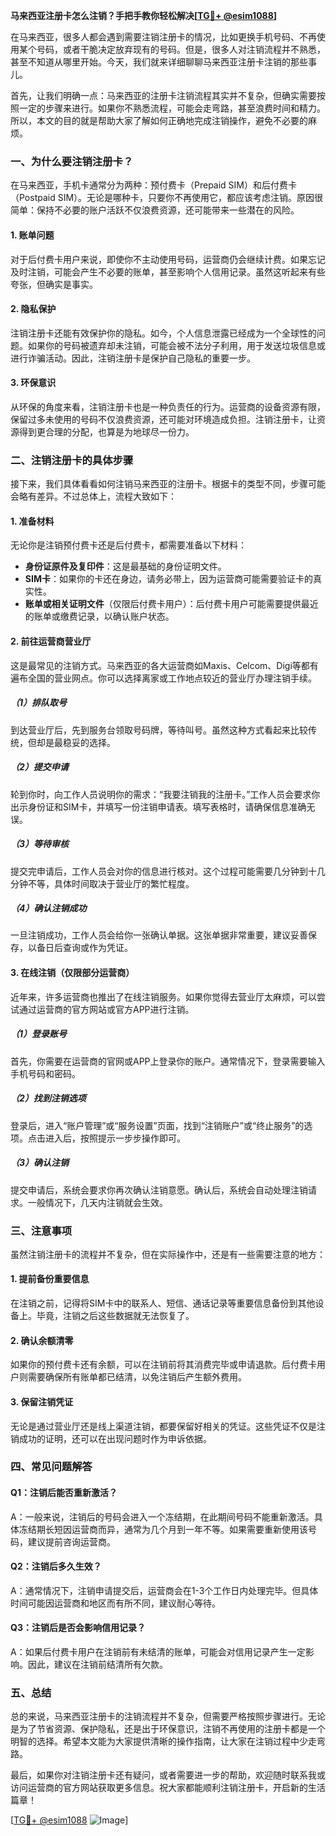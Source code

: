 **马来西亚注册卡怎么注销？手把手教你轻松解决[[TG💪+ @esim1088](https://t.me/s/esim1088)]**

在马来西亚，很多人都会遇到需要注销注册卡的情况，比如更换手机号码、不再使用某个号码，或者干脆决定放弃现有的号码。但是，很多人对注销流程并不熟悉，甚至不知道从哪里开始。今天，我们就来详细聊聊马来西亚注册卡注销的那些事儿。

首先，让我们明确一点：马来西亚的注册卡注销流程其实并不复杂，但确实需要按照一定的步骤来进行。如果你不熟悉流程，可能会走弯路，甚至浪费时间和精力。所以，本文的目的就是帮助大家了解如何正确地完成注销操作，避免不必要的麻烦。

### 一、为什么要注销注册卡？

在马来西亚，手机卡通常分为两种：预付费卡（Prepaid SIM）和后付费卡（Postpaid SIM）。无论是哪种卡，只要你不再使用它，都应该考虑注销。原因很简单：保持不必要的账户活跃不仅浪费资源，还可能带来一些潜在的风险。

#### 1. 账单问题
对于后付费卡用户来说，即使你不主动使用号码，运营商仍会继续计费。如果忘记及时注销，可能会产生不必要的账单，甚至影响个人信用记录。虽然这听起来有些夸张，但确实是事实。

#### 2. 隐私保护
注销注册卡还能有效保护你的隐私。如今，个人信息泄露已经成为一个全球性的问题。如果你的号码被遗弃却未注销，可能会被不法分子利用，用于发送垃圾信息或进行诈骗活动。因此，注销注册卡是保护自己隐私的重要一步。

#### 3. 环保意识
从环保的角度来看，注销注册卡也是一种负责任的行为。运营商的设备资源有限，保留过多未使用的号码不仅浪费资源，还可能对环境造成负担。注销注册卡，让资源得到更合理的分配，也算是为地球尽一份力。

### 二、注销注册卡的具体步骤

接下来，我们具体看看如何注销马来西亚的注册卡。根据卡的类型不同，步骤可能会略有差异。不过总体上，流程大致如下：

#### 1. 准备材料
无论你是注销预付费卡还是后付费卡，都需要准备以下材料：
- **身份证原件及复印件**：这是最基础的身份证明文件。
- **SIM卡**：如果你的卡还在身边，请务必带上，因为运营商可能需要验证卡的真实性。
- **账单或相关证明文件**（仅限后付费卡用户）：后付费卡用户可能需要提供最近的账单或缴费记录，以确认账户状态。

#### 2. 前往运营商营业厅
这是最常见的注销方式。马来西亚的各大运营商如Maxis、Celcom、Digi等都有遍布全国的营业网点。你可以选择离家或工作地点较近的营业厅办理注销手续。

##### （1）排队取号
到达营业厅后，先到服务台领取号码牌，等待叫号。虽然这种方式看起来比较传统，但却是最稳妥的选择。

##### （2）提交申请
轮到你时，向工作人员说明你的需求：“我要注销我的注册卡。”工作人员会要求你出示身份证和SIM卡，并填写一份注销申请表。填写表格时，请确保信息准确无误。

##### （3）等待审核
提交完申请后，工作人员会对你的信息进行核对。这个过程可能需要几分钟到十几分钟不等，具体时间取决于营业厅的繁忙程度。

##### （4）确认注销成功
一旦注销成功，工作人员会给你一张确认单据。这张单据非常重要，建议妥善保存，以备日后查询或作为凭证。

#### 3. 在线注销（仅限部分运营商）
近年来，许多运营商也推出了在线注销服务。如果你觉得去营业厅太麻烦，可以尝试通过运营商的官方网站或官方APP进行注销。

##### （1）登录账号
首先，你需要在运营商的官网或APP上登录你的账户。通常情况下，登录需要输入手机号码和密码。

##### （2）找到注销选项
登录后，进入“账户管理”或“服务设置”页面，找到“注销账户”或“终止服务”的选项。点击进入后，按照提示一步步操作即可。

##### （3）确认注销
提交申请后，系统会要求你再次确认注销意愿。确认后，系统会自动处理注销请求。一般情况下，几天内注销就会生效。

### 三、注意事项

虽然注销注册卡的流程并不复杂，但在实际操作中，还是有一些需要注意的地方：

#### 1. 提前备份重要信息
在注销之前，记得将SIM卡中的联系人、短信、通话记录等重要信息备份到其他设备上。毕竟，注销之后这些数据就无法恢复了。

#### 2. 确认余额清零
如果你的预付费卡还有余额，可以在注销前将其消费完毕或申请退款。后付费卡用户则需要确保所有账单都已结清，以免注销后产生额外费用。

#### 3. 保留注销凭证
无论是通过营业厅还是线上渠道注销，都要保留好相关的凭证。这些凭证不仅是注销成功的证明，还可以在出现问题时作为申诉依据。

### 四、常见问题解答

#### Q1：注销后能否重新激活？
A：一般来说，注销后的号码会进入一个冻结期，在此期间号码不能重新激活。具体冻结期长短因运营商而异，通常为几个月到一年不等。如果需要重新使用该号码，建议提前咨询运营商。

#### Q2：注销后多久生效？
A：通常情况下，注销申请提交后，运营商会在1-3个工作日内处理完毕。但具体时间可能因运营商和地区而有所不同，建议耐心等待。

#### Q3：注销后是否会影响信用记录？
A：如果后付费卡用户在注销前有未结清的账单，可能会对信用记录产生一定影响。因此，建议在注销前结清所有欠款。

### 五、总结

总的来说，马来西亚注册卡的注销流程并不复杂，但需要严格按照步骤进行。无论是为了节省资源、保护隐私，还是出于环保意识，注销不再使用的注册卡都是一个明智的选择。希望本文能为大家提供清晰的操作指南，让大家在注销过程中少走弯路。

最后，如果你对注销注册卡还有疑问，或者需要进一步的帮助，欢迎随时联系我或访问运营商的官方网站获取更多信息。祝大家都能顺利注销注册卡，开启新的生活篇章！

[[TG💪+ @esim1088](https://t.me/s/esim1088) ![Image](https://i.postimg.cc/4NQfJmqS/Snipaste-2025-05-13-00-14-12.png)]